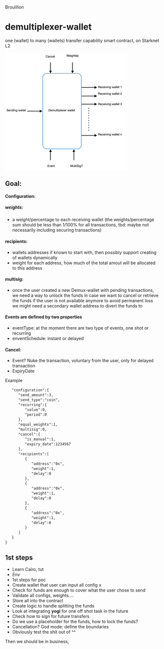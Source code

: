 Brouillion
# demultiplexer-wallet
one (wallet) to many (wallets) transfer capability smart contract, on Starknet L2

<img src="demultiplexer_app/resources/demultiplexer.png" width="400">


## Goal:
#### Configuration: 

##### weights: 
- a weight/percentage to each receiving wallet (the weights/percentage sum should be less than 1/100% for all transactions, tbd: maybe not necessarily including securing transactions)
#### recipients: 
- wallets addresses if known to start with, then possibly support creating of wallets dynamically 
- weight for each address, how much of the total amout will be allocated to this address
#### multisig: 
- once the user created a new Demux-wallet with pending transactions, we need a way to unlock the funds in case we want to cancel or retrieve the funds if the user is not available anymore to avoid permanent loss we might need a secondary wallet address to divert the funds to
#### Events are defined by two properties
- eventType: at the moment there are two type of events, one shot or recurring
- enventSchedule: instant or delayed
#### Cancel: 
- Event? Nuke the transaction, voluntary from the user, only for delayed transaction
- ExpiryDate

Example
```{
   "configuration":{
      "send_amount":3,
      "send_type":"coin",
      "recurring":{
         "value":0,
         "period":0
      },
      "equal_weights":1,
      "multisig":0,
      "cancel":{
         "is_manual":1,
         "expiry_date":1234567
      },
      "recipients":[
         {
            "address":"0x",
            "weight":1,
            "delay":0
         },
         {
            "address":"0x",
            "weight":1,
            "delay":0
         },
         {
            "address":"0x",
            "weight":1,
            "delay":0
         }
      ]
   }
}
```



## 1st steps

- Learn Cairo, tut
- Env
- 1st steps for poc
- Create wallet that user can input all config x
- Check for funds are enough to cover what the user chose to send
- Validate all configs, weights….
- Store all into the contract
- Create logic to handle splitting the funds
- Look at integrating **yogi** for one off shot task in the future
- Check how to sign for future transfers
- Do we use a placeholder for the funds, how to lock the funds?
- Cancellation? God mode: define the boundaries
- Obviously test the shit out of ^^

Then we should be in business,


